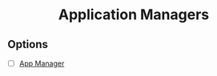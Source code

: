 <h1 align="center">Application Managers</h1>

## Options

- [ ] [App Manager](https://github.com/MuntashirAkon/AppManager)

